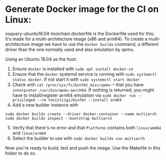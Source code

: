 # Generate Docker image for the CI on Linux:

osquery-ubuntu18.04-toolchain.dockerfile is the Dockerfile used for this; it's
made for a multi-architecture image (x86 and arm64). To create a
multi-architecture image we have to use the `docker buildx` command, a different
driver than the one normally used and also emulation by qemu.

Using an Ubuntu 18.04 as the host:

1. Ensure `docker` is installed with `sudo apt install docker-ce`
2. Ensure that the `docker` systemd service is running with
   `sudo systemctl status docker`. If not start it with
   `sudo systemctl start docker`
3. Check with `cat /proc/sys/fs/binfmt_misc/qemu-*` that you have
   `interpreter /usr/bin/qemu-aarch64`. If nothing is returned, you might have
   to install/register arm64 emulation via
   `sudo docker run --privileged --rm tonistiigi/binfmt --install arm64`
4. Add a new builder instance with

```
sudo docker buildx create --driver docker-container --name multiarch
sudo docker buildx inspect --bootstrap multiarch
```

5. Verify that there's no error and that `Platforms` contains both `linux/amd64`
   and `linux/arm64`
6. Select the builder to use with `sudo docker buildx use multiarch`

Now you're ready to build, test and push the image. Use the Makefile in this
folder to do so.
